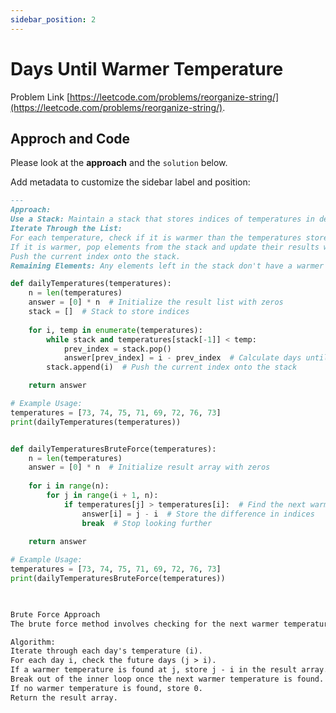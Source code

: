 ```yaml
---
sidebar_position: 2
---
```


# Days Until Warmer Temperature


Problem Link [https://leetcode.com/problems/reorganize-string/](https://leetcode.com/problems/reorganize-string/).

## Approch and Code

Please look at the **approach** and the `solution` below.

Add metadata to customize the sidebar label and position:

```md title="memo" {1-4}
---
Approach:
Use a Stack: Maintain a stack that stores indices of temperatures in decreasing order.
Iterate Through the List:
For each temperature, check if it is warmer than the temperatures stored in the stack.
If it is warmer, pop elements from the stack and update their results with the difference in indices.
Push the current index onto the stack.
Remaining Elements: Any elements left in the stack don't have a warmer day in the future, so they remain 0.
```




```py title="Solution.py"
def dailyTemperatures(temperatures):
    n = len(temperatures)
    answer = [0] * n  # Initialize the result list with zeros
    stack = []  # Stack to store indices
    
    for i, temp in enumerate(temperatures):
        while stack and temperatures[stack[-1]] < temp:
            prev_index = stack.pop()
            answer[prev_index] = i - prev_index  # Calculate days until warmer temp
        stack.append(i)  # Push the current index onto the stack

    return answer

# Example Usage:
temperatures = [73, 74, 75, 71, 69, 72, 76, 73]
print(dailyTemperatures(temperatures))


def dailyTemperaturesBruteForce(temperatures):
    n = len(temperatures)
    answer = [0] * n  # Initialize result array with zeros
    
    for i in range(n):
        for j in range(i + 1, n):
            if temperatures[j] > temperatures[i]:  # Find the next warmer temperature
                answer[i] = j - i  # Store the difference in indices
                break  # Stop looking further
    
    return answer

# Example Usage:
temperatures = [73, 74, 75, 71, 69, 72, 76, 73]
print(dailyTemperaturesBruteForce(temperatures))

        
```


```md title="Rundown"
Brute Force Approach
The brute force method involves checking for the next warmer temperature for each day by scanning all the subsequent days.

Algorithm:
Iterate through each day's temperature (i).
For each day i, check the future days (j > i).
If a warmer temperature is found at j, store j - i in the result array.
Break out of the inner loop once the next warmer temperature is found.
If no warmer temperature is found, store 0.
Return the result array.

```
